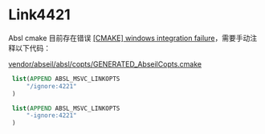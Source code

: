 # Link4421

Absl cmake 目前存在错误 [[CMAKE] windows integration failure](https://github.com/abseil/abseil-cpp/issues/293)，需要手动注释以下代码：

[vendor/abseil/absl/copts/GENERATED_AbseilCopts.cmake](../../vendor/abseil/absl/copts/GENERATED_AbseilCopts.cmake)

```cmake
 list(APPEND ABSL_MSVC_LINKOPTS
     "/ignore:4221"
 )

```

```cmake
 list(APPEND ABSL_MSVC_LINKOPTS
     "-ignore:4221"
 )

```